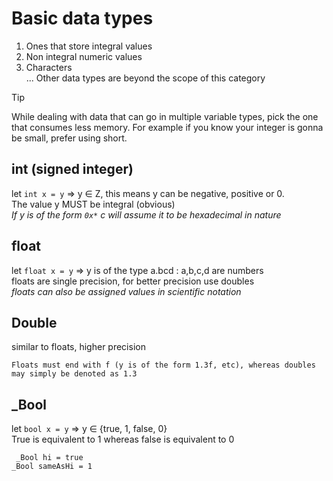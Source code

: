 # Basic data types
1. Ones that store integral values
2. Non integral numeric values
3. Characters <br>
... Other data types are beyond the scope of this category <br>

> [!TIP]
> While dealing with data that can go in multiple variable types, pick the one that consumes less memory. For example if you know your integer is gonna be small, prefer using short.

## int (signed integer)
let `int x = y` => y ∈ Z, this means y can be negative, positive or 0. <br>
The value y MUST be integral (obvious) <br>
<i> If y is of the form `0x*` c will assume it to be hexadecimal in nature </i>

## float
let `float x = y` => y is of the type a.bcd : a,b,c,d are numbers <br>
floats are single precision, for better precision use doubles <br>
<i> floats can also be assigned values in scientific notation </i>

## Double
similar to floats, higher precision

`Floats must end with f (y is of the form 1.3f, etc), whereas doubles may simply be denoted as 1.3`

## _Bool
let `bool x = y` => y ∈ {true, 1, false, 0} <br>
True is equivalent to 1 whereas false is equivalent to 0

` _Bool hi = true` <br>
`_Bool sameAsHi = 1`
